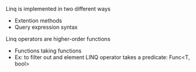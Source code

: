 Linq is implemented in two different ways

- Extention methods
- Query expression syntax

Linq operators are higher-order functions

- Functions taking functions
- Ex: to filter out and element LINQ operator takes a predicate: Func<T, bool>
